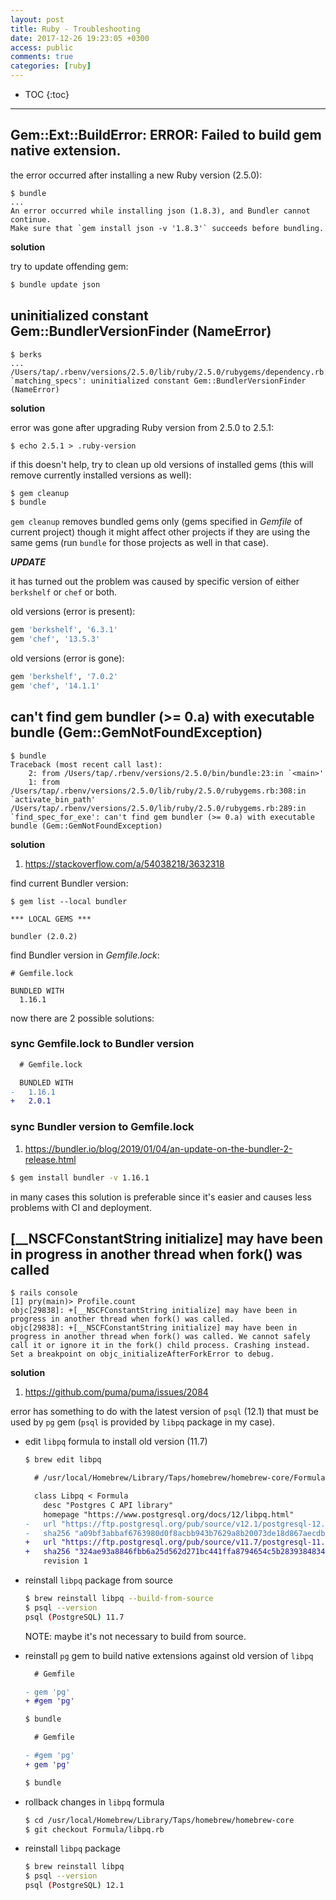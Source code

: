 ```yaml
---
layout: post
title: Ruby - Troubleshooting
date: 2017-12-26 19:23:05 +0300
access: public
comments: true
categories: [ruby]
---
```


<!-- @format -->

<!-- more -->

<!-- prettier-ignore -->
* TOC
{:toc}
<hr>

## Gem::Ext::BuildError: ERROR: Failed to build gem native extension.

the error occurred after installing a new Ruby version (2.5.0):

```
$ bundle
...
An error occurred while installing json (1.8.3), and Bundler cannot continue.
Make sure that `gem install json -v '1.8.3'` succeeds before bundling.
```

**solution**

try to update offending gem:

```sh
$ bundle update json
```

## uninitialized constant Gem::BundlerVersionFinder (NameError)

```
$ berks
...
/Users/tap/.rbenv/versions/2.5.0/lib/ruby/2.5.0/rubygems/dependency.rb:283:in `matching_specs': uninitialized constant Gem::BundlerVersionFinder (NameError)
```

**solution**

error was gone after upgrading Ruby version from 2.5.0 to 2.5.1:

```
$ echo 2.5.1 > .ruby-version
```

if this doesn't help, try to clean up old versions of installed gems (this will
remove currently installed versions as well):

```sh
$ gem cleanup
$ bundle
```

`gem cleanup` removes bundled gems only (gems specified in _Gemfile_ of current
project) though it might affect other projects if they are using the same gems
(run `bundle` for those projects as well in that case).

**_UPDATE_**

it has turned out the problem was caused by specific version of either
`berkshelf` or `chef` or both.

old versions (error is present):

```ruby
gem 'berkshelf', '6.3.1'
gem 'chef', '13.5.3'
```

old versions (error is gone):

```ruby
gem 'berkshelf', '7.0.2'
gem 'chef', '14.1.1'
```

## can't find gem bundler (>= 0.a) with executable bundle (Gem::GemNotFoundException)

```
$ bundle
Traceback (most recent call last):
	2: from /Users/tap/.rbenv/versions/2.5.0/bin/bundle:23:in `<main>'
	1: from /Users/tap/.rbenv/versions/2.5.0/lib/ruby/2.5.0/rubygems.rb:308:in `activate_bin_path'
/Users/tap/.rbenv/versions/2.5.0/lib/ruby/2.5.0/rubygems.rb:289:in `find_spec_for_exe': can't find gem bundler (>= 0.a) with executable bundle (Gem::GemNotFoundException)
```

**solution**

1. <https://stackoverflow.com/a/54038218/3632318>

find current Bundler version:

```
$ gem list --local bundler

*** LOCAL GEMS ***

bundler (2.0.2)
```

find Bundler version in _Gemfile.lock_:

```
# Gemfile.lock

BUNDLED WITH
  1.16.1
```

now there are 2 possible solutions:

### sync Gemfile.lock to Bundler version

```diff
  # Gemfile.lock

  BUNDLED WITH
-   1.16.1
+   2.0.1
```

### sync Bundler version to Gemfile.lock

1. <https://bundler.io/blog/2019/01/04/an-update-on-the-bundler-2-release.html>

```sh
$ gem install bundler -v 1.16.1
```

in many cases this solution is preferable since it's easier and causes less
problems with CI and deployment.

## [__NSCFConstantString initialize] may have been in progress in another thread when fork() was called

```
$ rails console
[1] pry(main)> Profile.count
objc[29838]: +[__NSCFConstantString initialize] may have been in progress in another thread when fork() was called.
objc[29838]: +[__NSCFConstantString initialize] may have been in progress in another thread when fork() was called. We cannot safely call it or ignore it in the fork() child process. Crashing instead. Set a breakpoint on objc_initializeAfterForkError to debug.
```

**solution**

1. <https://github.com/puma/puma/issues/2084>

error has something to do with the latest version of `psql` (12.1) that must be
used by `pg` gem (`psql` is provided by `libpq` package in my case).

- edit `libpq` formula to install old version (11.7)

  ```sh
  $ brew edit libpq
  ```

  ```diff
    # /usr/local/Homebrew/Library/Taps/homebrew/homebrew-core/Formula/libpq.rb

    class Libpq < Formula
      desc "Postgres C API library"
      homepage "https://www.postgresql.org/docs/12/libpq.html"
  -   url "https://ftp.postgresql.org/pub/source/v12.1/postgresql-12.1.tar.bz2"
  -   sha256 "a09bf3abbaf6763980d0f8acbb943b7629a8b20073de18d867aecdb7988483ed"
  +   url "https://ftp.postgresql.org/pub/source/v11.7/postgresql-11.7.tar.bz2"
  +   sha256 "324ae93a8846fbb6a25d562d271bc441ffa8794654c5b2839384834de220a313"
      revision 1
  ```

- reinstall `libpq` package from source

  ```sh
  $ brew reinstall libpq --build-from-source
  $ psql --version
  psql (PostgreSQL) 11.7
  ```

  NOTE: maybe it's not necessary to build from source.

- reinstall `pg` gem to build native extensions against old version of `libpq`

  ```diff
    # Gemfile

  - gem 'pg'
  + #gem 'pg'
  ```

  ```sh
  $ bundle
  ```

  ```diff
    # Gemfile

  - #gem 'pg'
  + gem 'pg'
  ```

  ```sh
  $ bundle
  ```

- rollback changes in `libpq` formula

  ```sh
  $ cd /usr/local/Homebrew/Library/Taps/homebrew/homebrew-core
  $ git checkout Formula/libpq.rb
  ```

- reinstall `libpq` package

  ```sh
  $ brew reinstall libpq
  $ psql --version
  psql (PostgreSQL) 12.1
  ```
